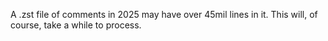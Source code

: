 A .zst file of comments in 2025 may have over 45mil lines in it. This will, of course, take a while to process.
